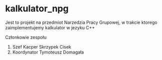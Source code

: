 # kalkulator_npg
Jest to projekt na przedmiot Narzedzia Pracy Grupowej, w trakcie ktorego zaimplementujemy kalkulator w jezyku C++

Członkowie zespołu 
1. Szef Kacper Skrzypek Cisek
2. Koordynator Tymoteusz Domagała
